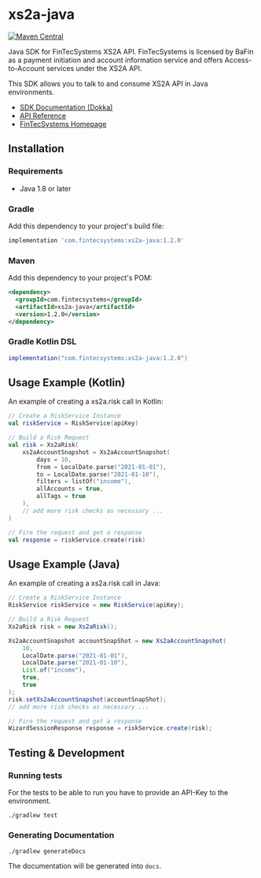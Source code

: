 # xs2a-java
[![Maven Central](https://img.shields.io/maven-central/v/com.fintecsystems/xs2a-java.svg?label=Maven%20Central)](https://search.maven.org/search?q=g:%22com.fintecsystems%22%20AND%20a:%22xs2a-java%22)

Java SDK for FinTecSystems XS2A API. FinTecSystems is licensed by BaFin as a payment initiation and account information service and 
offers Access-to-Account services under the XS2A API.

This SDK allows you to talk to and consume XS2A API in Java environments.

- [SDK Documentation (Dokka)](https://docs.fintecsystems.com/xs2a-java/)
- [API Reference](https://docs.fintecsystems.com)
- [FinTecSystems Homepage](https://fintecsystems.com)

## Installation

### Requirements

- Java 1.8 or later

### Gradle
Add this dependency to your project's build file:
```groovy
implementation 'com.fintecsystems:xs2a-java:1.2.0'
```

### Maven
Add this dependency to your project's POM:
```xml
<dependency>
  <groupId>com.fintecsystems</groupId>
  <artifactId>xs2a-java</artifactId>
  <version>1.2.0</version>
</dependency>
```

### Gradle Kotlin DSL
```groovy
implementation("com.fintecsystems:xs2a-java:1.2.0")
```

## Usage Example (Kotlin)
An example of creating a xs2a.risk call in Kotlin:

```kotlin
// Create a RiskService Instance
val riskService = RiskService(apiKey)

// Build a Risk Request
val risk = Xs2aRisk(
    xs2aAccountSnapshot = Xs2aAccountSnapshot(
        days = 10,
        from = LocalDate.parse("2021-01-01"),
        to = LocalDate.parse("2021-01-10"),
        filters = listOf("income"),
        allAccounts = true,
        allTags = true
    ),
    // add more risk checks as necessary ...
)

// Fire the request and get a response
val response = riskService.create(risk)
```

## Usage Example (Java)
An example of creating a xs2a.risk call in Java:

```java
// Create a RiskService Instance
RiskService riskService = new RiskService(apiKey);

// Build a Risk Request
Xs2aRisk risk = new Xs2aRisk();

Xs2aAccountSnapshot accountSnapShot = new Xs2aAccountSnapshot(
    10,
    LocalDate.parse("2021-01-01"),
    LocalDate.parse("2021-01-10"),
    List.of("income"),
    true,
    true
);
risk.setXs2aAccountSnapshot(accountSnapShot);
// add more risk checks as necessary ...

// Fire the request and get a response
WizardSessionResponse response = riskService.create(risk);
```

## Testing & Development

### Running tests
For the tests to be able to run you have to provide an API-Key to the environment.

```shell
./gradlew test
```

### Generating Documentation

```shell
./gradlew generateDocs
```

The documentation will be generated into `docs`.

